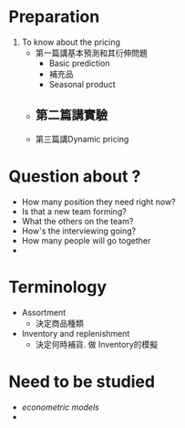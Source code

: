 # Preparation  
1. To know about the pricing
	- 第一篇講基本預測和其衍伸問題
		- Basic prediction
		- 補充品
		- Seasonal product
	- 第二篇講實驗
		- 
	- 第三篇講Dynamic pricing
	
# Question about ?
- How many position they need right now?
- Is that a new team forming?
- What the others on the team?
- How's the interviewing going?
- How many people will go together 
- 
# Terminology
- Assortment
	- 決定商品種類
- Inventory and replenishment
	- 決定何時補貨. 做 Inventory的模擬
# Need to be studied
- _econometric models_
- 
<!--stackedit_data:
eyJoaXN0b3J5IjpbLTE2MjczODAwMTMsLTgxMzM1NTcxNCwtMj
c2Mzk1OTM5LC00NTEzNTc4OTZdfQ==
-->